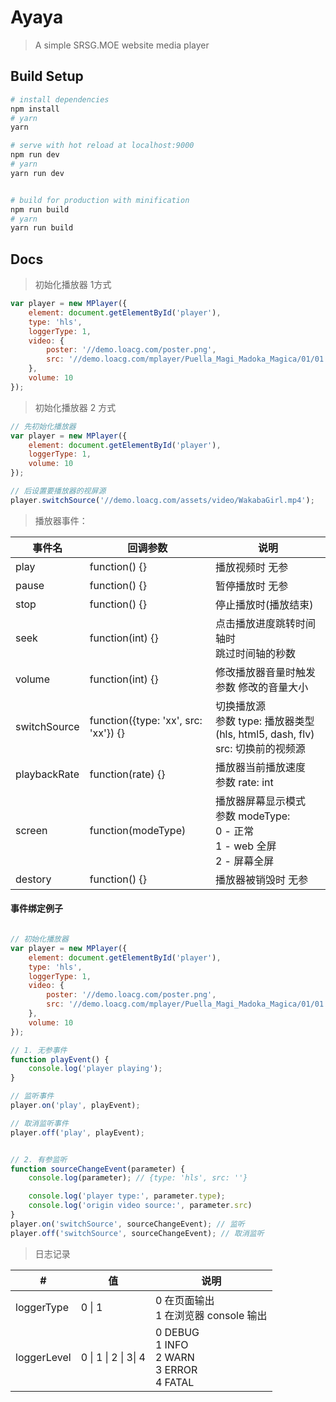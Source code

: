 # Ayaya


> A simple SRSG.MOE website media player


## Build Setup

```bash
# install dependencies
npm install
# yarn
yarn

# serve with hot reload at localhost:9000
npm run dev
# yarn
yarn run dev


# build for production with minification
npm run build
# yarn
yarn run build
```


## Docs

> 初始化播放器 1方式

```javascript
var player = new MPlayer({
    element: document.getElementById('player'),
    type: 'hls',
    loggerType: 1,
    video: {
        poster: '//demo.loacg.com/poster.png',
        src: '//demo.loacg.com/mplayer/Puella_Magi_Madoka_Magica/01/01.m3u8'
    },
    volume: 10
});
```

>初始化播放器 2 方式

```javascript
// 先初始化播放器
var player = new MPlayer({
    element: document.getElementById('player'),
    loggerType: 1,
    volume: 10
});

// 后设置要播放器的视屏源
player.switchSource('//demo.loacg.com/assets/video/WakabaGirl.mp4');
```



> 播放器事件：

| 事件名       | 回调参数                             | 说明                                                         |
| ------------ | ------------------------------------ | ------------------------------------------------------------ |
| play         | function() {}                        | 播放视频时  无参                                             |
| pause        | function() {}                        | 暂停播放时  无参                                             |
| stop         | function() {}                        | 停止播放时(播放结束)                                         |
| seek         | function(int) {}                     | 点击播放进度跳转时间轴时<br />跳过时间轴的秒数               |
| volume       | function(int) {}                     | 修改播放器音量时触发 <br />参数 修改的音量大小               |
| switchSource | function({type: 'xx', src: 'xx'}) {} | 切换播放源<br />参数 type: 播放器类型(hls, html5, dash, flv)<br />src: 切换前的视频源 |
| playbackRate | function(rate) {}                    | 播放器当前播放速度<br />参数 rate: int                       |
| screen       | function(modeType)                   | 播放器屏幕显示模式<br />参数 modeType: <br />0 - 正常<br />1 - web 全屏<br />2 - 屏幕全屏 |
| destory      | function() {}                        | 播放器被销毁时  无参                                         |

#### 事件绑定例子
```javascript

// 初始化播放器
var player = new MPlayer({
    element: document.getElementById('player'),
    type: 'hls',
    loggerType: 1,
    video: {
        poster: '//demo.loacg.com/poster.png',
        src: '//demo.loacg.com/mplayer/Puella_Magi_Madoka_Magica/01/01.m3u8'
    },
    volume: 10
});

// 1. 无参事件
function playEvent() {
    console.log('player playing');
}

// 监听事件
player.on('play', playEvent);

// 取消监听事件
player.off('play', playEvent);


// 2. 有参监听
function sourceChangeEvent(parameter) {
    console.log(parameter); // {type: 'hls', src: ''}

    console.log('player type:', parameter.type);
    console.log('origin video source:', parameter.src)
}
player.on('switchSource', sourceChangeEvent); // 监听
player.off('switchSource', sourceChangeEvent); // 取消监听

```


> 日志记录

| #           | 值                   | 说明                                                      |
| ----------- | -------------------- | --------------------------------------------------------- |
| loggerType  | 0 \| 1               | 0 在页面输出<br />1 在浏览器 console 输出                 |
| loggerLevel | 0 \| 1 \| 2 \| 3\| 4 | 0 DEBUG<br />1 INFO<br />2 WARN<br />3 ERROR<br />4 FATAL |



